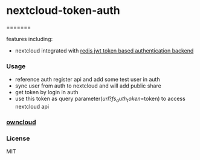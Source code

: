 # nextcloud-token-auth

=======

features including:

+ nextcloud integrated with [redis jwt token based authentication backend](https://github.com/yrong/redis-jwt-token-auth)


### Usage

* reference auth register api and add some test user in auth
* sync user from auth to nextcloud and will add public share
* get token by login in auth
* use this token as query parameter($url?fs_auth_token=$token) to access nextcloud api

### [owncloud](http://yrong.tk/2017/03/02/owncloud)

### License

MIT
